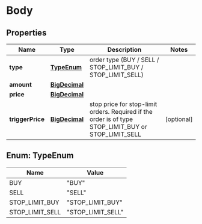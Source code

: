 # Body

## Properties
Name | Type | Description | Notes
------------ | ------------- | ------------- | -------------
**type** | [**TypeEnum**](#TypeEnum) | order type (BUY / SELL / STOP_LIMIT_BUY / STOP_LIMIT_SELL) | 
**amount** | [**BigDecimal**](BigDecimal.md) |  | 
**price** | [**BigDecimal**](BigDecimal.md) |  | 
**triggerPrice** | [**BigDecimal**](BigDecimal.md) | stop price for stop-limit orders. Required if the order is of type STOP_LIMIT_BUY or STOP_LIMIT_SELL |  [optional]

<a name="TypeEnum"></a>
## Enum: TypeEnum
Name | Value
---- | -----
BUY | &quot;BUY&quot;
SELL | &quot;SELL&quot;
STOP_LIMIT_BUY | &quot;STOP_LIMIT_BUY&quot;
STOP_LIMIT_SELL | &quot;STOP_LIMIT_SELL&quot;
